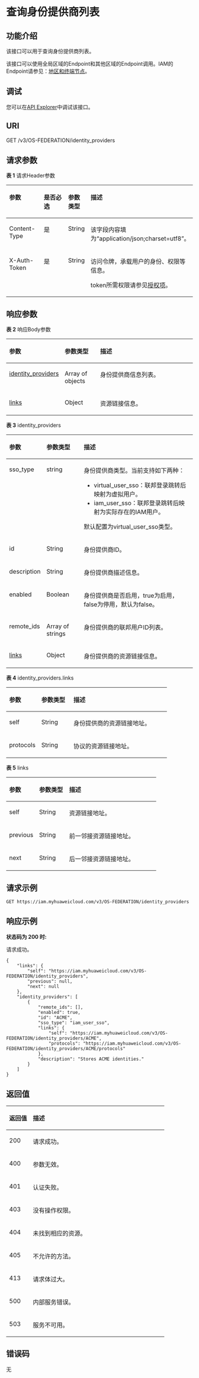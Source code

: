 # 查询身份提供商列表<a name="iam_13_0202"></a>

## 功能介绍<a name="zh-cn_topic_0224276824_section988694544520"></a>

该接口可以用于查询身份提供商列表。

该接口可以使用全局区域的Endpoint和其他区域的Endpoint调用。IAM的Endpoint请参见：[地区和终端节点](https://developer.huaweicloud.com/endpoint?IAM)。

## 调试<a name="section137240141086"></a>

您可以在[API Explorer](https://apiexplorer.developer.huaweicloud.com/apiexplorer/doc?product=IAM&api=KeystoneListIdentityProviders)中调试该接口。

## URI<a name="zh-cn_topic_0224276824_section6888104513456"></a>

GET /v3/OS-FEDERATION/identity\_providers

## 请求参数<a name="zh-cn_topic_0224276824_section1888919452454"></a>

**表 1**  请求Header参数

<a name="zh-cn_topic_0224276824_HeaderParameter"></a>
<table><thead align="left"><tr id="zh-cn_topic_0224276824_row88931345194518"><th class="cellrowborder" valign="top" width="20%" id="mcps1.2.5.1.1"><p id="zh-cn_topic_0224276824_p108954458452"><a name="zh-cn_topic_0224276824_p108954458452"></a><a name="zh-cn_topic_0224276824_p108954458452"></a>参数</p>
</th>
<th class="cellrowborder" valign="top" width="20%" id="mcps1.2.5.1.2"><p id="zh-cn_topic_0224276824_p58961245114510"><a name="zh-cn_topic_0224276824_p58961245114510"></a><a name="zh-cn_topic_0224276824_p58961245114510"></a>是否必选</p>
</th>
<th class="cellrowborder" valign="top" width="10%" id="mcps1.2.5.1.3"><p id="zh-cn_topic_0224276824_p28961845134515"><a name="zh-cn_topic_0224276824_p28961845134515"></a><a name="zh-cn_topic_0224276824_p28961845134515"></a>参数类型</p>
</th>
<th class="cellrowborder" valign="top" width="50%" id="mcps1.2.5.1.4"><p id="zh-cn_topic_0224276824_p6897174511456"><a name="zh-cn_topic_0224276824_p6897174511456"></a><a name="zh-cn_topic_0224276824_p6897174511456"></a>描述</p>
</th>
</tr>
</thead>
<tbody><tr id="zh-cn_topic_0224276824_row19893104513450"><td class="cellrowborder" valign="top" width="20%" headers="mcps1.2.5.1.1 "><p id="zh-cn_topic_0224276824_p10897134564512"><a name="zh-cn_topic_0224276824_p10897134564512"></a><a name="zh-cn_topic_0224276824_p10897134564512"></a>Content-Type</p>
</td>
<td class="cellrowborder" valign="top" width="20%" headers="mcps1.2.5.1.2 "><p id="zh-cn_topic_0224276824_p089717457458"><a name="zh-cn_topic_0224276824_p089717457458"></a><a name="zh-cn_topic_0224276824_p089717457458"></a>是</p>
</td>
<td class="cellrowborder" valign="top" width="10%" headers="mcps1.2.5.1.3 "><p id="zh-cn_topic_0224276824_p118981745184510"><a name="zh-cn_topic_0224276824_p118981745184510"></a><a name="zh-cn_topic_0224276824_p118981745184510"></a>String</p>
</td>
<td class="cellrowborder" valign="top" width="50%" headers="mcps1.2.5.1.4 "><p id="zh-cn_topic_0224276824_p2898174574512"><a name="zh-cn_topic_0224276824_p2898174574512"></a><a name="zh-cn_topic_0224276824_p2898174574512"></a>该字段内容填为“application/json;charset=utf8”。</p>
</td>
</tr>
<tr id="zh-cn_topic_0224276824_row15893745154516"><td class="cellrowborder" valign="top" width="20%" headers="mcps1.2.5.1.1 "><p id="zh-cn_topic_0224276824_p168983456457"><a name="zh-cn_topic_0224276824_p168983456457"></a><a name="zh-cn_topic_0224276824_p168983456457"></a>X-Auth-Token</p>
</td>
<td class="cellrowborder" valign="top" width="20%" headers="mcps1.2.5.1.2 "><p id="zh-cn_topic_0224276824_p789824504512"><a name="zh-cn_topic_0224276824_p789824504512"></a><a name="zh-cn_topic_0224276824_p789824504512"></a>是</p>
</td>
<td class="cellrowborder" valign="top" width="10%" headers="mcps1.2.5.1.3 "><p id="zh-cn_topic_0224276824_p16899104554516"><a name="zh-cn_topic_0224276824_p16899104554516"></a><a name="zh-cn_topic_0224276824_p16899104554516"></a>String</p>
</td>
<td class="cellrowborder" valign="top" width="50%" headers="mcps1.2.5.1.4 "><p id="p6724123195317"><a name="p6724123195317"></a><a name="p6724123195317"></a>访问令牌，承载用户的身份、权限等信息。</p>
<p id="p1372414311537"><a name="p1372414311537"></a><a name="p1372414311537"></a>token所需权限请参见<a href="授权项.md">授权项</a>。</p>
</td>
</tr>
</tbody>
</table>

## 响应参数<a name="zh-cn_topic_0224276824_section12899114510452"></a>

**表 2**  响应Body参数

<a name="zh-cn_topic_0224276824_responseParameter"></a>
<table><thead align="left"><tr id="zh-cn_topic_0224276824_row690015456454"><th class="cellrowborder" valign="top" width="20%" id="mcps1.2.4.1.1"><p id="zh-cn_topic_0224276824_p14901144519456"><a name="zh-cn_topic_0224276824_p14901144519456"></a><a name="zh-cn_topic_0224276824_p14901144519456"></a>参数</p>
</th>
<th class="cellrowborder" valign="top" width="20%" id="mcps1.2.4.1.2"><p id="zh-cn_topic_0224276824_p790144514456"><a name="zh-cn_topic_0224276824_p790144514456"></a><a name="zh-cn_topic_0224276824_p790144514456"></a>参数类型</p>
</th>
<th class="cellrowborder" valign="top" width="60%" id="mcps1.2.4.1.3"><p id="zh-cn_topic_0224276824_p129025457453"><a name="zh-cn_topic_0224276824_p129025457453"></a><a name="zh-cn_topic_0224276824_p129025457453"></a>描述</p>
</th>
</tr>
</thead>
<tbody><tr id="zh-cn_topic_0224276824_row4900154513456"><td class="cellrowborder" valign="top" width="20%" headers="mcps1.2.4.1.1 "><p id="zh-cn_topic_0224276824_p8902445154520"><a name="zh-cn_topic_0224276824_p8902445154520"></a><a name="zh-cn_topic_0224276824_p8902445154520"></a><a href="#zh-cn_topic_0224276824_response_Rs1321IdentityprovidersArritem">identity_providers</a></p>
</td>
<td class="cellrowborder" valign="top" width="20%" headers="mcps1.2.4.1.2 "><p id="zh-cn_topic_0224276824_p0902124584514"><a name="zh-cn_topic_0224276824_p0902124584514"></a><a name="zh-cn_topic_0224276824_p0902124584514"></a>Array of objects</p>
</td>
<td class="cellrowborder" valign="top" width="60%" headers="mcps1.2.4.1.3 "><p id="zh-cn_topic_0224276824_p16903945134514"><a name="zh-cn_topic_0224276824_p16903945134514"></a><a name="zh-cn_topic_0224276824_p16903945134514"></a>身份提供商信息列表。</p>
</td>
</tr>
<tr id="zh-cn_topic_0224276824_row15900114584510"><td class="cellrowborder" valign="top" width="20%" headers="mcps1.2.4.1.1 "><p id="zh-cn_topic_0224276824_p7903845134513"><a name="zh-cn_topic_0224276824_p7903845134513"></a><a name="zh-cn_topic_0224276824_p7903845134513"></a><a href="#zh-cn_topic_0224276824_response_Rs1321Links">links</a></p>
</td>
<td class="cellrowborder" valign="top" width="20%" headers="mcps1.2.4.1.2 "><p id="zh-cn_topic_0224276824_p1790334594516"><a name="zh-cn_topic_0224276824_p1790334594516"></a><a name="zh-cn_topic_0224276824_p1790334594516"></a>Object</p>
</td>
<td class="cellrowborder" valign="top" width="60%" headers="mcps1.2.4.1.3 "><p id="zh-cn_topic_0224276824_p19048450451"><a name="zh-cn_topic_0224276824_p19048450451"></a><a name="zh-cn_topic_0224276824_p19048450451"></a>资源链接信息。</p>
</td>
</tr>
</tbody>
</table>

**表 3**  identity\_providers

<a name="zh-cn_topic_0224276824_response_Rs1321IdentityprovidersArritem"></a>
<table><thead align="left"><tr id="zh-cn_topic_0224276824_row6905174534519"><th class="cellrowborder" valign="top" width="20%" id="mcps1.2.4.1.1"><p id="zh-cn_topic_0224276824_p14906645104520"><a name="zh-cn_topic_0224276824_p14906645104520"></a><a name="zh-cn_topic_0224276824_p14906645104520"></a>参数</p>
</th>
<th class="cellrowborder" valign="top" width="20%" id="mcps1.2.4.1.2"><p id="zh-cn_topic_0224276824_p1790694544519"><a name="zh-cn_topic_0224276824_p1790694544519"></a><a name="zh-cn_topic_0224276824_p1790694544519"></a>参数类型</p>
</th>
<th class="cellrowborder" valign="top" width="60%" id="mcps1.2.4.1.3"><p id="zh-cn_topic_0224276824_p690619454455"><a name="zh-cn_topic_0224276824_p690619454455"></a><a name="zh-cn_topic_0224276824_p690619454455"></a>描述</p>
</th>
</tr>
</thead>
<tbody><tr id="row87961554119"><td class="cellrowborder" valign="top" width="20%" headers="mcps1.2.4.1.1 "><p id="p104900703412"><a name="p104900703412"></a><a name="p104900703412"></a>sso_type</p>
</td>
<td class="cellrowborder" valign="top" width="20%" headers="mcps1.2.4.1.2 "><p id="p449012715343"><a name="p449012715343"></a><a name="p449012715343"></a>string</p>
</td>
<td class="cellrowborder" valign="top" width="60%" headers="mcps1.2.4.1.3 "><p id="p66471728101113"><a name="p66471728101113"></a><a name="p66471728101113"></a>身份提供商类型。当前支持如下两种：</p>
<a name="ul4812309115"></a><a name="ul4812309115"></a><ul id="ul4812309115"><li>virtual_user_sso：联邦登录跳转后映射为虚拟用户。</li><li>iam_user_sso：联邦登录跳转后映射为实际存在的IAM用户。</li></ul>
<p id="p14700152611110"><a name="p14700152611110"></a><a name="p14700152611110"></a>默认配置为virtual_user_sso类型。</p>
</td>
</tr>
<tr id="zh-cn_topic_0224276824_row4905184564510"><td class="cellrowborder" valign="top" width="20%" headers="mcps1.2.4.1.1 "><p id="zh-cn_topic_0224276824_p15906645114512"><a name="zh-cn_topic_0224276824_p15906645114512"></a><a name="zh-cn_topic_0224276824_p15906645114512"></a>id</p>
</td>
<td class="cellrowborder" valign="top" width="20%" headers="mcps1.2.4.1.2 "><p id="zh-cn_topic_0224276824_p5907134554515"><a name="zh-cn_topic_0224276824_p5907134554515"></a><a name="zh-cn_topic_0224276824_p5907134554515"></a>String</p>
</td>
<td class="cellrowborder" valign="top" width="60%" headers="mcps1.2.4.1.3 "><p id="zh-cn_topic_0224276824_p69071845174515"><a name="zh-cn_topic_0224276824_p69071845174515"></a><a name="zh-cn_topic_0224276824_p69071845174515"></a>身份提供商ID。</p>
</td>
</tr>
<tr id="zh-cn_topic_0224276824_row179051745194514"><td class="cellrowborder" valign="top" width="20%" headers="mcps1.2.4.1.1 "><p id="zh-cn_topic_0224276824_p2907104544511"><a name="zh-cn_topic_0224276824_p2907104544511"></a><a name="zh-cn_topic_0224276824_p2907104544511"></a>description</p>
</td>
<td class="cellrowborder" valign="top" width="20%" headers="mcps1.2.4.1.2 "><p id="zh-cn_topic_0224276824_p6907154512452"><a name="zh-cn_topic_0224276824_p6907154512452"></a><a name="zh-cn_topic_0224276824_p6907154512452"></a>String</p>
</td>
<td class="cellrowborder" valign="top" width="60%" headers="mcps1.2.4.1.3 "><p id="zh-cn_topic_0224276824_p17908164554510"><a name="zh-cn_topic_0224276824_p17908164554510"></a><a name="zh-cn_topic_0224276824_p17908164554510"></a>身份提供商描述信息。</p>
</td>
</tr>
<tr id="zh-cn_topic_0224276824_row7905124534511"><td class="cellrowborder" valign="top" width="20%" headers="mcps1.2.4.1.1 "><p id="zh-cn_topic_0224276824_p1590844514512"><a name="zh-cn_topic_0224276824_p1590844514512"></a><a name="zh-cn_topic_0224276824_p1590844514512"></a>enabled</p>
</td>
<td class="cellrowborder" valign="top" width="20%" headers="mcps1.2.4.1.2 "><p id="zh-cn_topic_0224276824_p190814454453"><a name="zh-cn_topic_0224276824_p190814454453"></a><a name="zh-cn_topic_0224276824_p190814454453"></a>Boolean</p>
</td>
<td class="cellrowborder" valign="top" width="60%" headers="mcps1.2.4.1.3 "><p id="zh-cn_topic_0224276824_p5908154554519"><a name="zh-cn_topic_0224276824_p5908154554519"></a><a name="zh-cn_topic_0224276824_p5908154554519"></a>身份提供商是否启用，true为启用，false为停用，默认为false。</p>
</td>
</tr>
<tr id="zh-cn_topic_0224276824_row169051245164519"><td class="cellrowborder" valign="top" width="20%" headers="mcps1.2.4.1.1 "><p id="zh-cn_topic_0224276824_p090974524511"><a name="zh-cn_topic_0224276824_p090974524511"></a><a name="zh-cn_topic_0224276824_p090974524511"></a>remote_ids</p>
</td>
<td class="cellrowborder" valign="top" width="20%" headers="mcps1.2.4.1.2 "><p id="zh-cn_topic_0224276824_p1790994524517"><a name="zh-cn_topic_0224276824_p1790994524517"></a><a name="zh-cn_topic_0224276824_p1790994524517"></a>Array of strings</p>
</td>
<td class="cellrowborder" valign="top" width="60%" headers="mcps1.2.4.1.3 "><p id="zh-cn_topic_0224276824_p8909134564519"><a name="zh-cn_topic_0224276824_p8909134564519"></a><a name="zh-cn_topic_0224276824_p8909134564519"></a>身份提供商的联邦用户ID列表。</p>
</td>
</tr>
<tr id="zh-cn_topic_0224276824_row8905114544515"><td class="cellrowborder" valign="top" width="20%" headers="mcps1.2.4.1.1 "><p id="zh-cn_topic_0224276824_p890919456454"><a name="zh-cn_topic_0224276824_p890919456454"></a><a name="zh-cn_topic_0224276824_p890919456454"></a><a href="#zh-cn_topic_0224276824_response_Rs1321IdentityprovidersArritemLinks">links</a></p>
</td>
<td class="cellrowborder" valign="top" width="20%" headers="mcps1.2.4.1.2 "><p id="zh-cn_topic_0224276824_p1790911454456"><a name="zh-cn_topic_0224276824_p1790911454456"></a><a name="zh-cn_topic_0224276824_p1790911454456"></a>Object</p>
</td>
<td class="cellrowborder" valign="top" width="60%" headers="mcps1.2.4.1.3 "><p id="zh-cn_topic_0224276824_p2091014554516"><a name="zh-cn_topic_0224276824_p2091014554516"></a><a name="zh-cn_topic_0224276824_p2091014554516"></a>身份提供商的资源链接信息。</p>
</td>
</tr>
</tbody>
</table>

**表 4**  identity\_providers.links

<a name="zh-cn_topic_0224276824_response_Rs1321IdentityprovidersArritemLinks"></a>
<table><thead align="left"><tr id="zh-cn_topic_0224276824_row1091054514458"><th class="cellrowborder" valign="top" width="20%" id="mcps1.2.4.1.1"><p id="zh-cn_topic_0224276824_p9911124519459"><a name="zh-cn_topic_0224276824_p9911124519459"></a><a name="zh-cn_topic_0224276824_p9911124519459"></a>参数</p>
</th>
<th class="cellrowborder" valign="top" width="20%" id="mcps1.2.4.1.2"><p id="zh-cn_topic_0224276824_p4911124520454"><a name="zh-cn_topic_0224276824_p4911124520454"></a><a name="zh-cn_topic_0224276824_p4911124520454"></a>参数类型</p>
</th>
<th class="cellrowborder" valign="top" width="60%" id="mcps1.2.4.1.3"><p id="zh-cn_topic_0224276824_p99111845114512"><a name="zh-cn_topic_0224276824_p99111845114512"></a><a name="zh-cn_topic_0224276824_p99111845114512"></a>描述</p>
</th>
</tr>
</thead>
<tbody><tr id="zh-cn_topic_0224276824_row1791094564511"><td class="cellrowborder" valign="top" width="20%" headers="mcps1.2.4.1.1 "><p id="zh-cn_topic_0224276824_p99123454458"><a name="zh-cn_topic_0224276824_p99123454458"></a><a name="zh-cn_topic_0224276824_p99123454458"></a>self</p>
</td>
<td class="cellrowborder" valign="top" width="20%" headers="mcps1.2.4.1.2 "><p id="zh-cn_topic_0224276824_p1912245114515"><a name="zh-cn_topic_0224276824_p1912245114515"></a><a name="zh-cn_topic_0224276824_p1912245114515"></a>String</p>
</td>
<td class="cellrowborder" valign="top" width="60%" headers="mcps1.2.4.1.3 "><p id="zh-cn_topic_0224276824_p7912194564510"><a name="zh-cn_topic_0224276824_p7912194564510"></a><a name="zh-cn_topic_0224276824_p7912194564510"></a>身份提供商的资源链接地址。</p>
</td>
</tr>
<tr id="zh-cn_topic_0224276824_row1491014519451"><td class="cellrowborder" valign="top" width="20%" headers="mcps1.2.4.1.1 "><p id="zh-cn_topic_0224276824_p291324584517"><a name="zh-cn_topic_0224276824_p291324584517"></a><a name="zh-cn_topic_0224276824_p291324584517"></a>protocols</p>
</td>
<td class="cellrowborder" valign="top" width="20%" headers="mcps1.2.4.1.2 "><p id="zh-cn_topic_0224276824_p18913154524511"><a name="zh-cn_topic_0224276824_p18913154524511"></a><a name="zh-cn_topic_0224276824_p18913154524511"></a>String</p>
</td>
<td class="cellrowborder" valign="top" width="60%" headers="mcps1.2.4.1.3 "><p id="zh-cn_topic_0224276824_p1791384510456"><a name="zh-cn_topic_0224276824_p1791384510456"></a><a name="zh-cn_topic_0224276824_p1791384510456"></a>协议的资源链接地址。</p>
</td>
</tr>
</tbody>
</table>

**表 5**  links

<a name="zh-cn_topic_0224276824_response_Rs1321Links"></a>
<table><thead align="left"><tr id="zh-cn_topic_0224276824_row13914194564520"><th class="cellrowborder" valign="top" width="20%" id="mcps1.2.4.1.1"><p id="zh-cn_topic_0224276824_p18914045144518"><a name="zh-cn_topic_0224276824_p18914045144518"></a><a name="zh-cn_topic_0224276824_p18914045144518"></a>参数</p>
</th>
<th class="cellrowborder" valign="top" width="20%" id="mcps1.2.4.1.2"><p id="zh-cn_topic_0224276824_p79159457454"><a name="zh-cn_topic_0224276824_p79159457454"></a><a name="zh-cn_topic_0224276824_p79159457454"></a>参数类型</p>
</th>
<th class="cellrowborder" valign="top" width="60%" id="mcps1.2.4.1.3"><p id="zh-cn_topic_0224276824_p191524504516"><a name="zh-cn_topic_0224276824_p191524504516"></a><a name="zh-cn_topic_0224276824_p191524504516"></a>描述</p>
</th>
</tr>
</thead>
<tbody><tr id="zh-cn_topic_0224276824_row491414457452"><td class="cellrowborder" valign="top" width="20%" headers="mcps1.2.4.1.1 "><p id="zh-cn_topic_0224276824_p3915164524519"><a name="zh-cn_topic_0224276824_p3915164524519"></a><a name="zh-cn_topic_0224276824_p3915164524519"></a>self</p>
</td>
<td class="cellrowborder" valign="top" width="20%" headers="mcps1.2.4.1.2 "><p id="zh-cn_topic_0224276824_p1915164514511"><a name="zh-cn_topic_0224276824_p1915164514511"></a><a name="zh-cn_topic_0224276824_p1915164514511"></a>String</p>
</td>
<td class="cellrowborder" valign="top" width="60%" headers="mcps1.2.4.1.3 "><p id="zh-cn_topic_0224276824_p391615450456"><a name="zh-cn_topic_0224276824_p391615450456"></a><a name="zh-cn_topic_0224276824_p391615450456"></a>资源链接地址。</p>
</td>
</tr>
<tr id="zh-cn_topic_0224276824_row091474513451"><td class="cellrowborder" valign="top" width="20%" headers="mcps1.2.4.1.1 "><p id="zh-cn_topic_0224276824_p99161045184519"><a name="zh-cn_topic_0224276824_p99161045184519"></a><a name="zh-cn_topic_0224276824_p99161045184519"></a>previous</p>
</td>
<td class="cellrowborder" valign="top" width="20%" headers="mcps1.2.4.1.2 "><p id="zh-cn_topic_0224276824_p129161745164514"><a name="zh-cn_topic_0224276824_p129161745164514"></a><a name="zh-cn_topic_0224276824_p129161745164514"></a>String</p>
</td>
<td class="cellrowborder" valign="top" width="60%" headers="mcps1.2.4.1.3 "><p id="zh-cn_topic_0224276824_p29167454455"><a name="zh-cn_topic_0224276824_p29167454455"></a><a name="zh-cn_topic_0224276824_p29167454455"></a>前一邻接资源链接地址。</p>
</td>
</tr>
<tr id="zh-cn_topic_0224276824_row6914645114515"><td class="cellrowborder" valign="top" width="20%" headers="mcps1.2.4.1.1 "><p id="zh-cn_topic_0224276824_p791774514458"><a name="zh-cn_topic_0224276824_p791774514458"></a><a name="zh-cn_topic_0224276824_p791774514458"></a>next</p>
</td>
<td class="cellrowborder" valign="top" width="20%" headers="mcps1.2.4.1.2 "><p id="zh-cn_topic_0224276824_p791719455458"><a name="zh-cn_topic_0224276824_p791719455458"></a><a name="zh-cn_topic_0224276824_p791719455458"></a>String</p>
</td>
<td class="cellrowborder" valign="top" width="60%" headers="mcps1.2.4.1.3 "><p id="zh-cn_topic_0224276824_p591754584517"><a name="zh-cn_topic_0224276824_p591754584517"></a><a name="zh-cn_topic_0224276824_p591754584517"></a>后一邻接资源链接地址。</p>
</td>
</tr>
</tbody>
</table>

## 请求示例<a name="zh-cn_topic_0224276824_section491724594516"></a>

```
GET https://iam.myhuaweicloud.com/v3/OS-FEDERATION/identity_providers
```

## 响应示例<a name="zh-cn_topic_0224276824_section19919545204512"></a>

**状态码为 200 时:**

请求成功。

```
{
    "links": {
        "self": "https://iam.myhuaweicloud.com/v3/OS-FEDERATION/identity_providers",
        "previous": null,
        "next": null
    },
    "identity_providers": [
        {
            "remote_ids": [],
            "enabled": true,
            "id": "ACME",
            "sso_type": "iam_user_sso",
            "links": {
                "self": "https://iam.myhuaweicloud.com/v3/OS-FEDERATION/identity_providers/ACME",
                "protocols": "https://iam.myhuaweicloud.com/v3/OS-FEDERATION/identity_providers/ACME/protocols"
            },
            "description": "Stores ACME identities."
        }
    ]
}
```

## 返回值<a name="zh-cn_topic_0224276824_section492264514453"></a>

<a name="zh-cn_topic_0224276824_table4311"></a>
<table><thead align="left"><tr id="zh-cn_topic_0224276824_row109231145114518"><th class="cellrowborder" valign="top" width="15%" id="mcps1.1.3.1.1"><p id="zh-cn_topic_0224276824_p13925164512459"><a name="zh-cn_topic_0224276824_p13925164512459"></a><a name="zh-cn_topic_0224276824_p13925164512459"></a>返回值</p>
</th>
<th class="cellrowborder" valign="top" width="85%" id="mcps1.1.3.1.2"><p id="zh-cn_topic_0224276824_p15925194514510"><a name="zh-cn_topic_0224276824_p15925194514510"></a><a name="zh-cn_topic_0224276824_p15925194514510"></a>描述</p>
</th>
</tr>
</thead>
<tbody><tr id="zh-cn_topic_0224276824_row11923104564511"><td class="cellrowborder" valign="top" width="15%" headers="mcps1.1.3.1.1 "><p id="zh-cn_topic_0224276824_p109251445114511"><a name="zh-cn_topic_0224276824_p109251445114511"></a><a name="zh-cn_topic_0224276824_p109251445114511"></a>200</p>
</td>
<td class="cellrowborder" valign="top" width="85%" headers="mcps1.1.3.1.2 "><p id="zh-cn_topic_0224276824_p9925194574517"><a name="zh-cn_topic_0224276824_p9925194574517"></a><a name="zh-cn_topic_0224276824_p9925194574517"></a>请求成功。</p>
</td>
</tr>
<tr id="zh-cn_topic_0224276824_row2923145114513"><td class="cellrowborder" valign="top" width="15%" headers="mcps1.1.3.1.1 "><p id="zh-cn_topic_0224276824_p492634574517"><a name="zh-cn_topic_0224276824_p492634574517"></a><a name="zh-cn_topic_0224276824_p492634574517"></a>400</p>
</td>
<td class="cellrowborder" valign="top" width="85%" headers="mcps1.1.3.1.2 "><p id="zh-cn_topic_0224276824_p19926164512453"><a name="zh-cn_topic_0224276824_p19926164512453"></a><a name="zh-cn_topic_0224276824_p19926164512453"></a>参数无效。</p>
</td>
</tr>
<tr id="zh-cn_topic_0224276824_row7924345154519"><td class="cellrowborder" valign="top" width="15%" headers="mcps1.1.3.1.1 "><p id="zh-cn_topic_0224276824_p39262459458"><a name="zh-cn_topic_0224276824_p39262459458"></a><a name="zh-cn_topic_0224276824_p39262459458"></a>401</p>
</td>
<td class="cellrowborder" valign="top" width="85%" headers="mcps1.1.3.1.2 "><p id="zh-cn_topic_0224276824_p1592644517457"><a name="zh-cn_topic_0224276824_p1592644517457"></a><a name="zh-cn_topic_0224276824_p1592644517457"></a>认证失败。</p>
</td>
</tr>
<tr id="zh-cn_topic_0224276824_row1492416455453"><td class="cellrowborder" valign="top" width="15%" headers="mcps1.1.3.1.1 "><p id="zh-cn_topic_0224276824_p139261645184514"><a name="zh-cn_topic_0224276824_p139261645184514"></a><a name="zh-cn_topic_0224276824_p139261645184514"></a>403</p>
</td>
<td class="cellrowborder" valign="top" width="85%" headers="mcps1.1.3.1.2 "><p id="zh-cn_topic_0224276824_p179272458458"><a name="zh-cn_topic_0224276824_p179272458458"></a><a name="zh-cn_topic_0224276824_p179272458458"></a>没有操作权限。</p>
</td>
</tr>
<tr id="zh-cn_topic_0224276824_row29242455451"><td class="cellrowborder" valign="top" width="15%" headers="mcps1.1.3.1.1 "><p id="zh-cn_topic_0224276824_p12927845164512"><a name="zh-cn_topic_0224276824_p12927845164512"></a><a name="zh-cn_topic_0224276824_p12927845164512"></a>404</p>
</td>
<td class="cellrowborder" valign="top" width="85%" headers="mcps1.1.3.1.2 "><p id="zh-cn_topic_0224276824_p49271345194518"><a name="zh-cn_topic_0224276824_p49271345194518"></a><a name="zh-cn_topic_0224276824_p49271345194518"></a>未找到相应的资源。</p>
</td>
</tr>
<tr id="zh-cn_topic_0224276824_row992404534516"><td class="cellrowborder" valign="top" width="15%" headers="mcps1.1.3.1.1 "><p id="zh-cn_topic_0224276824_p129271451454"><a name="zh-cn_topic_0224276824_p129271451454"></a><a name="zh-cn_topic_0224276824_p129271451454"></a>405</p>
</td>
<td class="cellrowborder" valign="top" width="85%" headers="mcps1.1.3.1.2 "><p id="zh-cn_topic_0224276824_p109271545144514"><a name="zh-cn_topic_0224276824_p109271545144514"></a><a name="zh-cn_topic_0224276824_p109271545144514"></a>不允许的方法。</p>
</td>
</tr>
<tr id="zh-cn_topic_0224276824_row14924204504513"><td class="cellrowborder" valign="top" width="15%" headers="mcps1.1.3.1.1 "><p id="zh-cn_topic_0224276824_p192884517459"><a name="zh-cn_topic_0224276824_p192884517459"></a><a name="zh-cn_topic_0224276824_p192884517459"></a>413</p>
</td>
<td class="cellrowborder" valign="top" width="85%" headers="mcps1.1.3.1.2 "><p id="zh-cn_topic_0224276824_p1592834564511"><a name="zh-cn_topic_0224276824_p1592834564511"></a><a name="zh-cn_topic_0224276824_p1592834564511"></a>请求体过大。</p>
</td>
</tr>
<tr id="zh-cn_topic_0224276824_row1492464517456"><td class="cellrowborder" valign="top" width="15%" headers="mcps1.1.3.1.1 "><p id="zh-cn_topic_0224276824_p3928174518452"><a name="zh-cn_topic_0224276824_p3928174518452"></a><a name="zh-cn_topic_0224276824_p3928174518452"></a>500</p>
</td>
<td class="cellrowborder" valign="top" width="85%" headers="mcps1.1.3.1.2 "><p id="zh-cn_topic_0224276824_p1092914544517"><a name="zh-cn_topic_0224276824_p1092914544517"></a><a name="zh-cn_topic_0224276824_p1092914544517"></a>内部服务错误。</p>
</td>
</tr>
<tr id="zh-cn_topic_0224276824_row1992415453458"><td class="cellrowborder" valign="top" width="15%" headers="mcps1.1.3.1.1 "><p id="zh-cn_topic_0224276824_p119298458456"><a name="zh-cn_topic_0224276824_p119298458456"></a><a name="zh-cn_topic_0224276824_p119298458456"></a>503</p>
</td>
<td class="cellrowborder" valign="top" width="85%" headers="mcps1.1.3.1.2 "><p id="zh-cn_topic_0224276824_p19929114594517"><a name="zh-cn_topic_0224276824_p19929114594517"></a><a name="zh-cn_topic_0224276824_p19929114594517"></a>服务不可用。</p>
</td>
</tr>
</tbody>
</table>

## 错误码<a name="zh-cn_topic_0224276824_section12929174514451"></a>

无

